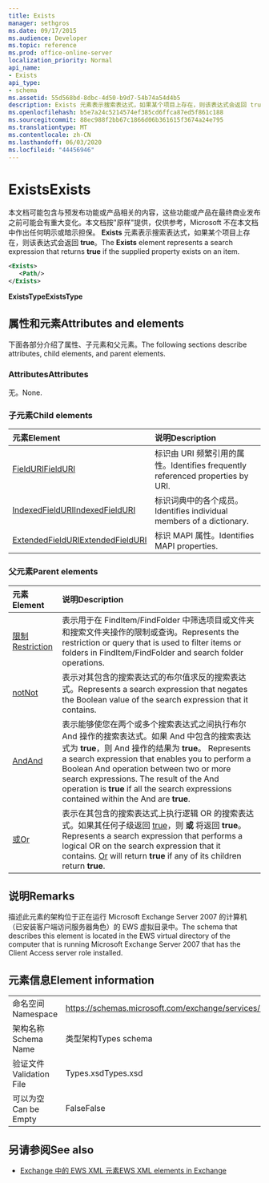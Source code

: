 ```yaml
---
title: Exists
manager: sethgros
ms.date: 09/17/2015
ms.audience: Developer
ms.topic: reference
ms.prod: office-online-server
localization_priority: Normal
api_name:
- Exists
api_type:
- schema
ms.assetid: 55d568bd-8dbc-4d50-b9d7-54b74a54d4b5
description: Exists 元素表示搜索表达式，如果某个项目上存在，则该表达式会返回 true。
ms.openlocfilehash: b5e7a24c5214574ef385cd6ffca87ed5f861c188
ms.sourcegitcommit: 88ec988f2bb67c1866d06b361615f3674a24e795
ms.translationtype: MT
ms.contentlocale: zh-CN
ms.lasthandoff: 06/03/2020
ms.locfileid: "44456946"
---
```

# <a name="exists"></a><span data-ttu-id="465f2-103">Exists</span><span class="sxs-lookup"><span data-stu-id="465f2-103">Exists</span></span>

<span data-ttu-id="465f2-104">本文档可能包含与预发布功能或产品相关的内容，这些功能或产品在最终商业发布之前可能会有重大变化。本文档按"原样"提供，仅供参考，Microsoft 不在本文档中作出任何明示或暗示担保。 **Exists** 元素表示搜索表达式，如果某个项目上存在，则该表达式会返回 **true**。</span><span class="sxs-lookup"><span data-stu-id="465f2-104">The **Exists** element represents a search expression that returns **true** if the supplied property exists on an item.</span></span> 
  
```xml
<Exists>
   <Path/>
</Exists>
```

 <span data-ttu-id="465f2-105">**ExistsType**</span><span class="sxs-lookup"><span data-stu-id="465f2-105">**ExistsType**</span></span>
## <a name="attributes-and-elements"></a><span data-ttu-id="465f2-106">属性和元素</span><span class="sxs-lookup"><span data-stu-id="465f2-106">Attributes and elements</span></span>

<span data-ttu-id="465f2-107">下面各部分介绍了属性、子元素和父元素。</span><span class="sxs-lookup"><span data-stu-id="465f2-107">The following sections describe attributes, child elements, and parent elements.</span></span>
  
### <a name="attributes"></a><span data-ttu-id="465f2-108">Attributes</span><span class="sxs-lookup"><span data-stu-id="465f2-108">Attributes</span></span>

<span data-ttu-id="465f2-109">无。</span><span class="sxs-lookup"><span data-stu-id="465f2-109">None.</span></span>
  
### <a name="child-elements"></a><span data-ttu-id="465f2-110">子元素</span><span class="sxs-lookup"><span data-stu-id="465f2-110">Child elements</span></span>

|<span data-ttu-id="465f2-111">**元素**</span><span class="sxs-lookup"><span data-stu-id="465f2-111">**Element**</span></span>|<span data-ttu-id="465f2-112">**说明**</span><span class="sxs-lookup"><span data-stu-id="465f2-112">**Description**</span></span>|
|:-----|:-----|
|[<span data-ttu-id="465f2-113">FieldURI</span><span class="sxs-lookup"><span data-stu-id="465f2-113">FieldURI</span></span>](fielduri.md) <br/> |<span data-ttu-id="465f2-114">标识由 URI 频繁引用的属性。</span><span class="sxs-lookup"><span data-stu-id="465f2-114">Identifies frequently referenced properties by URI.</span></span>  <br/> |
|[<span data-ttu-id="465f2-115">IndexedFieldURI</span><span class="sxs-lookup"><span data-stu-id="465f2-115">IndexedFieldURI</span></span>](indexedfielduri.md) <br/> |<span data-ttu-id="465f2-116">标识词典中的各个成员。</span><span class="sxs-lookup"><span data-stu-id="465f2-116">Identifies individual members of a dictionary.</span></span>  <br/> |
|[<span data-ttu-id="465f2-117">ExtendedFieldURI</span><span class="sxs-lookup"><span data-stu-id="465f2-117">ExtendedFieldURI</span></span>](extendedfielduri.md) <br/> |<span data-ttu-id="465f2-118">标识 MAPI 属性。</span><span class="sxs-lookup"><span data-stu-id="465f2-118">Identifies MAPI properties.</span></span>  <br/> |
   
### <a name="parent-elements"></a><span data-ttu-id="465f2-119">父元素</span><span class="sxs-lookup"><span data-stu-id="465f2-119">Parent elements</span></span>

|<span data-ttu-id="465f2-120">**元素**</span><span class="sxs-lookup"><span data-stu-id="465f2-120">**Element**</span></span>|<span data-ttu-id="465f2-121">**说明**</span><span class="sxs-lookup"><span data-stu-id="465f2-121">**Description**</span></span>|
|:-----|:-----|
|[<span data-ttu-id="465f2-122">限制</span><span class="sxs-lookup"><span data-stu-id="465f2-122">Restriction</span></span>](restriction.md) <br/> |<span data-ttu-id="465f2-123">表示用于在 FindItem/FindFolder 中筛选项目或文件夹和搜索文件夹操作的限制或查询。</span><span class="sxs-lookup"><span data-stu-id="465f2-123">Represents the restriction or query that is used to filter items or folders in FindItem/FindFolder and search folder operations.</span></span>  <br/> |
|[<span data-ttu-id="465f2-124">not</span><span class="sxs-lookup"><span data-stu-id="465f2-124">Not</span></span>](not.md) <br/> |<span data-ttu-id="465f2-125">表示对其包含的搜索表达式的布尔值求反的搜索表达式。</span><span class="sxs-lookup"><span data-stu-id="465f2-125">Represents a search expression that negates the Boolean value of the search expression that it contains.</span></span>  <br/> |
|[<span data-ttu-id="465f2-126">And</span><span class="sxs-lookup"><span data-stu-id="465f2-126">And</span></span>](and.md) <br/> |<span data-ttu-id="465f2-p101">表示能够使您在两个或多个搜索表达式之间执行布尔 And 操作的搜索表达式。如果 And 中包含的搜索表达式为 **true**，则 And 操作的结果为 **true**。  </span><span class="sxs-lookup"><span data-stu-id="465f2-p101">Represents a search expression that enables you to perform a Boolean And operation between two or more search expressions. The result of the And operation is **true** if all the search expressions contained within the And are **true**.  </span></span><br/> |
|[<span data-ttu-id="465f2-129">或</span><span class="sxs-lookup"><span data-stu-id="465f2-129">Or</span></span>](or.md) <br/> |<span data-ttu-id="465f2-p102">表示在其包含的搜索表达式上执行逻辑 OR 的搜索表达式。如果其任何子级返回 [true](or.md)，则 **或** 将返回 **true**。  </span><span class="sxs-lookup"><span data-stu-id="465f2-p102">Represents a search expression that performs a logical OR on the search expression that it contains. [Or](or.md) will return **true** if any of its children return **true**.  </span></span><br/> |
   
## <a name="remarks"></a><span data-ttu-id="465f2-132">说明</span><span class="sxs-lookup"><span data-stu-id="465f2-132">Remarks</span></span>

<span data-ttu-id="465f2-133">描述此元素的架构位于正在运行 Microsoft Exchange Server 2007 的计算机（已安装客户端访问服务器角色）的 EWS 虚拟目录中。</span><span class="sxs-lookup"><span data-stu-id="465f2-133">The schema that describes this element is located in the EWS virtual directory of the computer that is running Microsoft Exchange Server 2007 that has the Client Access server role installed.</span></span>
  
## <a name="element-information"></a><span data-ttu-id="465f2-134">元素信息</span><span class="sxs-lookup"><span data-stu-id="465f2-134">Element information</span></span>

|||
|:-----|:-----|
|<span data-ttu-id="465f2-135">命名空间</span><span class="sxs-lookup"><span data-stu-id="465f2-135">Namespace</span></span>  <br/> |https://schemas.microsoft.com/exchange/services/2006/types  <br/> |
|<span data-ttu-id="465f2-136">架构名称</span><span class="sxs-lookup"><span data-stu-id="465f2-136">Schema Name</span></span>  <br/> |<span data-ttu-id="465f2-137">类型架构</span><span class="sxs-lookup"><span data-stu-id="465f2-137">Types schema</span></span>  <br/> |
|<span data-ttu-id="465f2-138">验证文件</span><span class="sxs-lookup"><span data-stu-id="465f2-138">Validation File</span></span>  <br/> |<span data-ttu-id="465f2-139">Types.xsd</span><span class="sxs-lookup"><span data-stu-id="465f2-139">Types.xsd</span></span>  <br/> |
|<span data-ttu-id="465f2-140">可以为空</span><span class="sxs-lookup"><span data-stu-id="465f2-140">Can be Empty</span></span>  <br/> |<span data-ttu-id="465f2-141">False</span><span class="sxs-lookup"><span data-stu-id="465f2-141">False</span></span>  <br/> |
   
## <a name="see-also"></a><span data-ttu-id="465f2-142">另请参阅</span><span class="sxs-lookup"><span data-stu-id="465f2-142">See also</span></span>



- [<span data-ttu-id="465f2-143">Exchange 中的 EWS XML 元素</span><span class="sxs-lookup"><span data-stu-id="465f2-143">EWS XML elements in Exchange</span></span>](ews-xml-elements-in-exchange.md)


